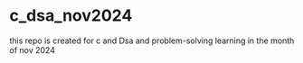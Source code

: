# c_dsa_nov2024
this repo is created for c and Dsa and problem-solving learning in the month of nov 2024
